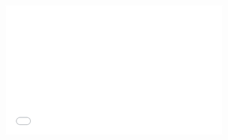 <iframe width="100%" height="300" src="//jsrun.net/rFqKp/embedded/all/light/" allowfullscreen="allowfullscreen" frameborder="0"></iframe>
